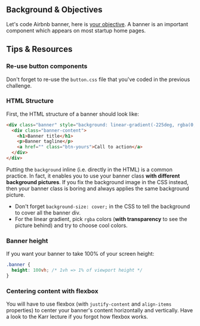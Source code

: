 ## Background & Objectives

Let's code Airbnb banner, here is [your objective](http://lewagon.github.io/html-css-challenges/09-canonical-banner/). A banner is an important component which appears on most startup home pages.

## Tips & Resources

### Re-use button components

Don't forget to re-use the `button.css` file that you've coded in the previous challenge.


### HTML Structure

First, the HTML structure of a banner should look like:

```html
<div class="banner" style="background: linear-gradient(-225deg, rgba(0,101,168,0.6) 0%, rgba(0,36,61,0.6) 50%), url('images/background.jpg');">
  <div class="banner-content">
    <h1>Banner title</h1>
    <p>Banner tagline</p>
    <a href="" class="btn-yours">Call to action</a>
  </div>
</div>
```

Putting the `background` inline (i.e. directly in the HTML) is a common practice. In fact, it enables you to use your banner class **with different background pictures**. If you fix the background image in the CSS instead, then your banner class is boring and always applies the same background picture.

- Don't forget `background-size: cover;` in the CSS to tell the background to cover all the banner div.
- For the linear gradient, pick `rgba` colors (**with transparency** to see the picture behind) and try to choose cool colors.

### Banner height

If you want your banner to take 100% of your screen height:

```css
.banner {
  height: 100vh; /* 1vh => 1% of viewport height */
}
```

### Centering content with flexbox

You will have to use flexbox (with `justify-content` and `align-items` properties) to center your banner's content horizontally and vertically. Have a look to the Karr lecture if you forgot how flexbox works.
